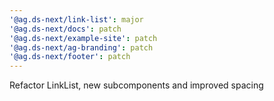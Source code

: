 ```yaml
---
'@ag.ds-next/link-list': major
'@ag.ds-next/docs': patch
'@ag.ds-next/example-site': patch
'@ag.ds-next/ag-branding': patch
'@ag.ds-next/footer': patch
---
```


Refactor LinkList, new subcomponents and improved spacing
